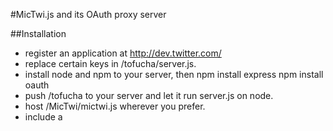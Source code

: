 #MicTwi.js and its OAuth proxy server

##Installation
* register an application at http://dev.twitter.com/
* replace certain keys in /tofucha/server.js.
* install node and npm to your server, then
  npm install express
  npm install oauth
* push /tofucha to your server and let it run server.js on node.
* host /MicTwi/mictwi.js wherever you prefer.
* include a <script> tag pointing your mictwi.js

##Author
ympbyc

##License
wtfpl

##Simple demo
http://ympbyc.kuronowish.com/akarin/mictwi.html
